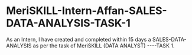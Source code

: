 # MeriSKILL-Intern-Affan-SALES-DATA-ANALYSIS-TASK-1

As an Intern, I have created and completed within 15 days a SALES-DATA-ANALYSIS as per the task of MeriSKILL (DATA ANALYST) ----TASK 1.
